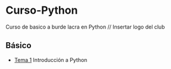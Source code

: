 # Curso-Python
Curso de basico a burde lacra en Python
// Insertar logo del club
## Básico
- [Tema 1](./Tema1/) Introducción a Python


